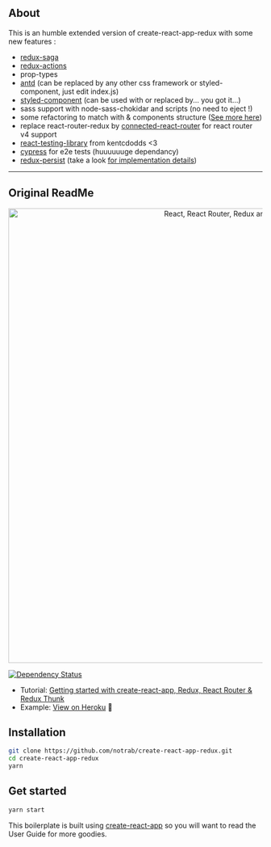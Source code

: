 ## About
<p>This is an humble extended version of create-react-app-redux with some new features : </p>

- <a href="https://github.com/redux-saga/redux-saga">redux-saga</a>
- <a href="https://github.com/redux-utilities/redux-actions">redux-actions</a>
- prop-types
- <a href="https://ant.design/docs/react/introduce">antd</a> (can be replaced by any other css framework or styled-component, just edit index.js)
- <a href="https://github.com/styled-components/styled-components">styled-component</a> (can be used with or replaced by... you got it...)
- sass support with node-sass-chokidar and scripts (no need to eject !)
- some refactoring to match with <Scenes /> & components structure (<a href="https://medium.com/@alexmngn/how-to-better-organize-your-react-applications-2fd3ea1920f1">See more here</a>)
- replace react-router-redux by <a href="https://github.com/supasate/connected-react-router">connected-react-router</a> for react router v4 support
- <a href="https://github.com/kentcdodds/react-testing-library#examples">react-testing-library</a> from kentcdodds <3
- <a href="https://www.cypress.io/">cypress</a> for e2e tests (huuuuuuge dependancy)
- <a href="https://github.com/rt2zz/redux-persist">redux-persist</a> (take a look <a href="https://blog.reactnativecoach.com/the-definitive-guide-to-redux-persist-84738167975">for implementation details</a>)

---
## Original ReadMe

<p align="center"><a href="https://medium.com/@notrab/getting-started-with-create-react-app-redux-react-router-redux-thunk-d6a19259f71f"><img src="https://i.imgur.com/PATsTx2.png" title="View tutorial" alt="React, React Router, Redux and Redux Thunk" width="900"></a></p>

[![Dependency Status](https://dependencyci.com/github/notrab/create-react-app-redux/badge)](https://dependencyci.com/github/notrab/create-react-app-redux)

* Tutorial: [Getting started with create-react-app, Redux, React Router & Redux Thunk](https://medium.com/@notrab/getting-started-with-create-react-app-redux-react-router-redux-thunk-d6a19259f71f)
* Example: [View on Heroku](https://cra-redux-router-thunk.herokuapp.com/) 🙌

## Installation

```bash
git clone https://github.com/notrab/create-react-app-redux.git
cd create-react-app-redux
yarn
```

## Get started

```bash
yarn start
```

This boilerplate is built using [create-react-app](https://github.com/facebookincubator/create-react-app) so you will want to read the User Guide for more goodies.
